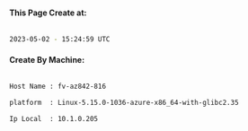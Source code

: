 
   
#### This Page Create at:

```bash

2023-05-02 - 15:24:59 UTC

```

#### Create By Machine:

```bash

Host Name : fv-az842-816

platform  : Linux-5.15.0-1036-azure-x86_64-with-glibc2.35

Ip Local  : 10.1.0.205

```

